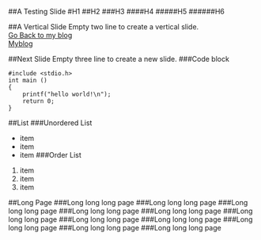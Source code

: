 ##A Testing Slide
#H1
##H2
###H3
####H4
#####H5
######H6


##A Vertical Slide
Empty two line to create a vertical slide.  
[Go Back to my blog](../)  
<a href="http://billyho.github.io/">Myblog</a>



##Next Slide
Empty three line to create a new slide. 
###Code block
```
#include <stdio.h>
int main ()
{
	printf("hello world!\n");
	return 0;
}
```



##List
###Unordered List
- item
- item
- item
###Order List
1. item
2. item
3. item



##Long Page
###Long long long page
###Long long long page
###Long long long page
###Long long long page
###Long long long page
###Long long long page
###Long long long page
###Long long long page
###Long long long page
###Long long long page
###Long long long page